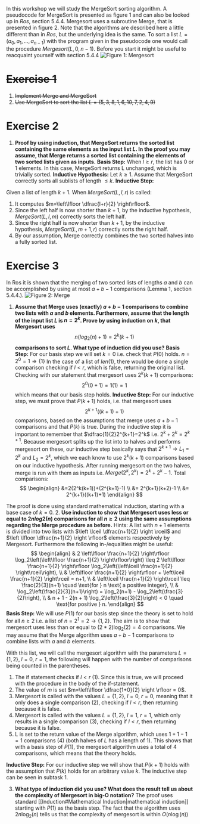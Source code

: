 In this workshop we will study the MergeSort sorting algorithm. A pseudocode for MergeSort is presented as figure 1 and can also be looked up in *Ros*, section 5.4.4. Mergesort uses a subroutine Merge, that is presented in figure 2. Note that the algorithms are described here a little diﬀerent than in *Ros*, but the underlying idea is the same. To sort a list $L = (a_0, a_1, \ldots , a_{n−1})$ with the program given in the pseudocode one would call the procedure $Mergesort(L, 0, n− 1)$. Before you start it might be useful to reacquaint yourself with section 5.4.4
![Figure 1: Mergesort](98248.png)
# ~~Exercise 1~~
1. ~~Implement Merge and MergeSort~~
2. ~~Use MergeSort to sort the list $L=(5,3,8,1,6,10,7,2,4,9)$~~
# Exercise 2
1. **Proof by using induction, that MergeSort returns the sorted list containing the same elements as the input list $L$. In the proof you may assume, that Merge returns a sorted list containing the elements of two sorted lists given as inputs.**
**Basis Step:**
When $l \geq r$, the list has 0 or 1 elements. In this case, MergeSort returns L unchanged, which is trivially sorted. 
**Inductive Hypothesis:**
Let $k \geq 1$. Assume that MergeSort correctly sorts all sublists of length $\leq k$.
**Inductive Step:**

Given a list of length $k+1$. When $MergeSort(L,l,r)$ is called:
1. It computes $m=\left\lfloor \dfrac{l+r}{2} \right\rfloor$. 
2. Since the left half is now shorter than $k+1$, by the inductive hypothesis, $MergeSort(L, l, m)$ correctly sorts the left half.
3. Since the right half is now shorter than $k+1$, by the inductive hypothesis, $MergeSort(L,m+1,r)$ correctly sorts the right half.
4. By our assumption, Merge correctly combines the two sorted halves into a fully sorted list.
# Exercise 3
In Ros it is shown that the merging of two sorted lists of lengths $a$ and $b$ can
be accomplished by using at most $a + b − 1$ comparisons (Lemma 1, section
5.4.4.).
![Figure 2: Merge](15879.png)
1. **Assume that Merge uses (exactly) $a+b-1$ comparisons to combine two lists with $a$ and $b$ elements. Furthermore, assume that the length of the input list $L$ is $n=2^k$. Prove by using induction on $k$, that Mergesort uses** $$n(log_2(n)+1)=2^k(k+1)$$
   **comparisons to sort $L$. What type of induction did you use?**
**Basis Step:** For our basis step we will set $k=0$ i.e. check that $P(0)$ holds. 
$n=2^0=1 \Rightarrow \{1\}$
In the case of a list of $len(1)$, there would be done a single comparison checking if $l < r$, which is false, returning the original list.
Checking with our statement that mergesort uses $2^k(k+1)$ comparisons:
$$2^0(0+1)=1(1)=1$$
which means that our basis step holds.
**Inductive Step:** For our inductive step, we must prove that $P(k+1)$ holds,
i.e. that mergesort uses
$$
2^{k+1}((k+1)+1)
$$
comparisons, based on the assumptions that merge uses $a+b-1$ comparisons and that $P(k)$ is true. 
During the inductive step it is important to remember that $\dfrac{1}{2}2^{k+1}=2^k$ i.e. $2^k+2^k=2^{k+1}$.
Because mergesort splits up the list into to halves and performs mergesort on these, our inductive step basically says that 
$2^{k+1} \rightarrow L_1=2^k \text{ and } L_2=2^k$, which we each know to use $2^k(k+1)$ comparisons based on our inductive hypothesis. After running mergesort on the two halves, merge is run with them as inputs i.e. $Merge(2^k, 2^k)=2^k+2^k-1$. 
Total comparisons:
$$ 
\begin{align}
&=2(2^k(k+1))+(2^{k+1}-1) \\
&= 2^{k+1}(k+2)-1 \\
&= 2^{k+1}((k+1)+1)
\end{align}
$$


The proof is done using standard mathematical induction, starting with a base case of $k=0$. 
2. **Use induction to show that Mergesort uses less or equal to $2n log2 (n)$ comparisons for all $n \geq 2$ using the same assumptions regarding the Merge procedure as before.**
   Hints: A list with $n + 1$ elements is divided into two lists with $\left \lceil \dfrac{n+1}{2} \right \rceil$ and $\left \lfloor \dfrac{n+1}{2} \right \rfloor$ elements respectively by Mergesort. Furthermore the following in-/equalities might be useful:
$$
\begin{align} 
& 2 \left\lfloor \frac{n+1}{2} \right\rfloor \log_2\left(\left\lfloor \frac{n+1}{2} \right\rfloor\right) \leq 2 \left\lfloor \frac{n+1}{2} \right\rfloor \log_2\left(\left\lceil \frac{n+1}{2} \right\rceil\right), \\ 
& \left\lfloor \frac{n+1}{2} \right\rfloor + \left\lceil \frac{n+1}{2} \right\rceil = n+1, \\
& \left\lceil \frac{n+1}{2} \right\rceil \leq \frac{2}{3}(n+1) \quad \text{for } n \text{ a positive integer}, \\
& \log_2\left(\frac{2}{3}(n+1)\right) = \log_2(n+1) - \log_2\left(\frac{3}{2}\right), \\
& n + 1 - 2(n + 1) \log_2\left(\frac{3}{2}\right) < 0 \quad \text{for positive } n.
\end{align}
$$
**Basis Step:** We will use $P(1)$ for our basis step since the theory is set to hold for all $n \geq 2$ i.e. a list of $n=2^1=2 \rightarrow \{1,2\}$.
The aim is to show that mergesort uses less than or equal to $(2*2)\log_2(2)=4$ comparisons. We may assume that the Merge algorithm uses $a+b-1$ comparisons to combine lists with $a$ and $b$ elements.

With this list, we will call the mergesort algorithm with the parameters $L=\{1,2\}, \; l=0, \; r=1$, the following will happen with the number of comparisons being counted in the parentheses.
1. The if statement checks if $l<r$ (1). Since this is true, we will proceed with the procedure in the body of the if-statement.
2. The value of $m$ is set $m=\left\lfloor \dfrac{1+0}{2} \right \rfloor = 0$.
3. Mergesort is called with the values $L=\{1,2\}, \; l=0, \; r=0$, meaning that it only does a single comparison (2), checking if $l<r$, then returning because it is false.
4. Mergesort is called with the values $L=\{1,2\},\; l=1,\; r=1$, which only results in a single comparison (3), checking if $l<r$, then returning because it is false.
5. L is set to the return value of the Merge algorithm, which uses $1+1-1=1$ comparisons (4) (both halves of $L$ has a length of 1).
This shows that with a basis step of $P(1)$, the mergesort algorithm uses a total of 4 comparisons, which means that the theory holds. 

**Inductive Step:** For our inductive step we will show that $P(k+1)$ holds with the assumption that $P(k)$ holds for an arbitrary value $k$. The inductive step can be seen in subtask 1.

3. **What type of induction did you use? What does the result tell us about the complexity of Mergesort in big-O notation?**
The proof uses standard [[Induction#Mathematical Induction|mathematical induction]] starting with $P(1)$ as the basis step.
The fact that the algorithm uses $2n\log_2(n)$ tells us that the complexity of mergesort is within $O(n\log(n))$